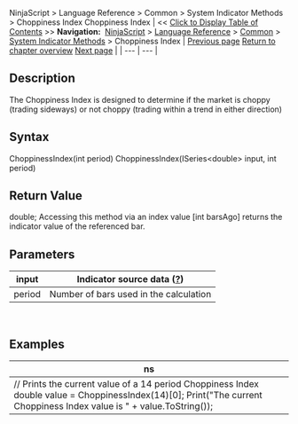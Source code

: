 ﻿
NinjaScript \> Language Reference \> Common \> System Indicator Methods \> Choppiness Index
Choppiness Index
| \<\< [Click to Display Table of Contents](choppiness_index.md) \>\> **Navigation:**     [NinjaScript](ninjascript.md) \> [Language Reference](language_reference_wip.md) \> [Common](common.md) \> [System Indicator Methods](indicators.md) \> Choppiness Index | [Previous page](chande_momentum_oscillator_cmo.md) [Return to chapter overview](indicators.md) [Next page](commitment-of-traders-(cot).md) |
| --- | --- |
## Description
The Choppiness Index is designed to determine if the market is choppy (trading sideways) or not choppy (trading within a trend in either direction)
 
## Syntax
ChoppinessIndex(int period)
ChoppinessIndex(ISeries\<double\> input, int period)
 
## Return Value
double; Accessing this method via an index value \[int barsAgo] returns the indicator value of the referenced bar.
 
## Parameters
| input | Indicator source data ([?](valid_input_data_for_indicator.md)) |
| --- | --- |
| period | Number of bars used in the calculation |
 
## 
## Examples
| ns |
| --- |
| // Prints the current value of a 14 period Choppiness Index double value \= ChoppinessIndex(14)\[0]; Print("The current Choppiness Index value is " \+ value.ToString()); |

